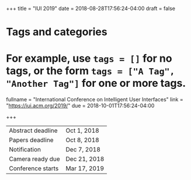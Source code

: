 +++
title = "IUI 2019"
date = 2018-08-28T17:56:24-04:00
draft = false

# Tags and categories
# For example, use `tags = []` for no tags, or the form `tags = ["A Tag", "Another Tag"]` for one or more tags.

fullname = "International Conference on Intelligent User Interfaces"
link = "https://iui.acm.org/2019/"
due =  2018-10-01T17:56:24-04:00

+++

| | |
|---|---|
|Abstract deadline  | Oct 1, 2018|
|Papers deadline|Oct 8, 2018|
|Notification|Dec 7, 2018|
|Camera ready due| Dec 21, 2018|
|Conference starts | Mar 17, 2019|